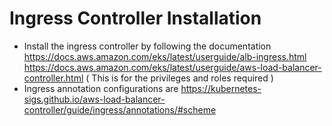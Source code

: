 # Ingress Controller Installation

- Install the ingress controller by following the documentation https://docs.aws.amazon.com/eks/latest/userguide/alb-ingress.html
  https://docs.aws.amazon.com/eks/latest/userguide/aws-load-balancer-controller.html ( This is for the privileges and roles required )
- Ingress annotation configurations are https://kubernetes-sigs.github.io/aws-load-balancer-controller/guide/ingress/annotations/#scheme
